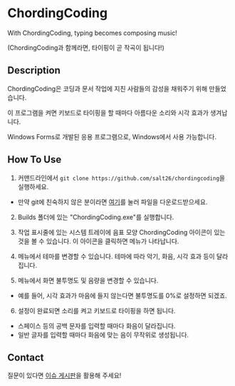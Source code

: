 # ChordingCoding
With ChordingCoding, typing becomes composing music!

(ChordingCoding과 함께라면, 타이핑이 곧 작곡이 됩니다!)

## Description
ChordingCoding은 코딩과 문서 작업에 지친 사람들의 감성을 채워주기 위해 만들었습니다.

이 프로그램을 켜면 키보드로 타이핑을 할 때마다 아름다운 소리와 시각 효과가 생겨납니다.

Windows Forms로 개발된 응용 프로그램으로, Windows에서 사용 가능합니다.

## How To Use
1. 커맨드라인에서 `git clone https://github.com/salt26/chordingcoding`을 실행하세요.
 * 만약 git에 친숙하지 않은 분이라면 [여기](https://github.com/salt26/chordingcoding/archive/master.zip)를 눌러 파일을 다운로드받으세요.
 
2. Builds 폴더에 있는 "ChordingCoding.exe"를 실행합니다.

3. 작업 표시줄에 있는 시스템 트레이에 음표 모양 ChordingCoding 아이콘이 있는 것을 볼 수 있습니다. 이 아이콘을 클릭하면 메뉴가 나타납니다.

4. 메뉴에서 테마를 변경할 수 있습니다. 테마에 따라 악기, 화음, 시각 효과 등이 달라집니다.

5. 메뉴에서 화면 불투명도 및 음량을 변경할 수 있습니다.
  * 예를 들어, 시각 효과가 마음에 들지 않는다면 불투명도를 0%로 설정하면 되겠죠.

6. 설정이 완료되면 소리를 켜고 키보드로 타이핑을 하면 됩니다.
  * 스페이스 등의 공백 문자를 입력할 때마다 화음이 달라집니다.
  * 일반 글자를 입력할 때마다 화음에 맞는 음이 무작위로 생성됩니다.
  
## Contact
질문이 있다면 [이슈 게시판](https://github.com/salt26/chordingcoding/issues)을 활용해 주세요!
